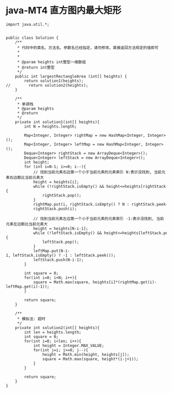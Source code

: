 # java-MT4 直方图内最大矩形


    import java.util.*;
    
    
    public class Solution {
        /**
         * 代码中的类名、方法名、参数名已经指定，请勿修改，直接返回方法规定的值即可
         *
         *
         * @param heights int整型一维数组
         * @return int整型
         */
        public int largestRectangleArea (int[] heights) {
            return solution1(heights);
    //        return solution2(heights);
        }
    
        /**
         * 单调栈
         * @param heights
         * @return
         */
        private int solution1(int[] heights){
            int N = heights.length;
    
            Map<Integer, Integer> rightMap = new HashMap<Integer, Integer>();
            Map<Integer, Integer> leftMap = new HashMap<Integer, Integer>();
            Deque<Integer> rightStack = new ArrayDeque<Integer>();
            Deque<Integer> leftStack = new ArrayDeque<Integer>();
            int height;
            for (int i=N-1; i>=0; i--){
                // 找到当前元素右边第一个小于当前元素的元素索引 N:表示没找到, 当前元素右边都比当前元素大
                height = heights[i];
                while (!rightStack.isEmpty() && height<=heights[rightStack.peek()]){
                    rightStack.pop();
                }
                rightMap.put(i, rightStack.isEmpty() ? N : rightStack.peek());
                rightStack.push(i);
    
                // 找到当前元素左边第一个小于当前元素的元素索引 -1:表示没找到, 当前元素左边都比当前元素大
                height = heights[N-i-1];
                while (!leftStack.isEmpty() && height<=heights[leftStack.peek()]){
                    leftStack.pop();
                }
                leftMap.put(N-i-1, leftStack.isEmpty() ? -1 : leftStack.peek());
                leftStack.push(N-i-1);
            }
    
            int square = 0;
            for(int i=0; i<N; i++){
                square = Math.max(square, heights[i]*(rightMap.get(i)-leftMap.get(i)-1));
            }
    
            return square;
        }
    
        /**
         * 模拟法: 超时
         */
        private int solution2(int[] heights){
            int len = heights.length;
            int square = 0;
            for(int i=0; i<len; i++){
                int height = Integer.MAX_VALUE;
                for(int j=i; j>=0; j--){
                    height = Math.min(height, heights[j]);
                    square = Math.max(square, height*(i-j+1));
                }
            }
    
            return square;
        }
    }

  

